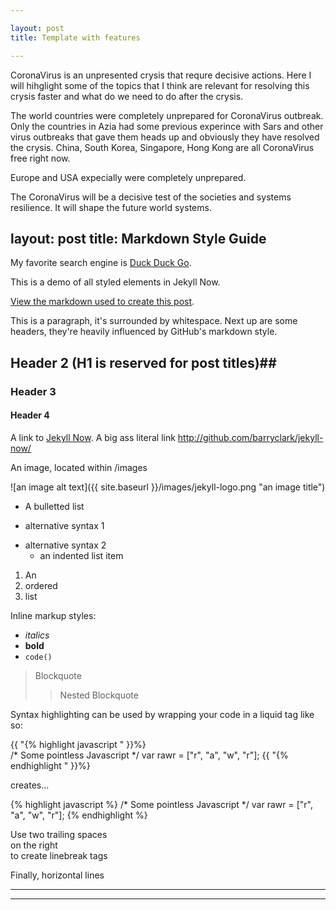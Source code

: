 ```yaml
---

layout: post
title: Template with features

---
```




CoronaVirus is an unpresented crysis that requre decisive actions. Here I will hihglight some of the topics that I think are relevant for resolving this crysis faster and what do we need to do after the crysis.

The world countries were completely unprepared for CoronaVirus outbreak. Only the countries in Azia had some previous experince with Sars and other virus outbreaks that gave them heads up and obviously they have resolved the crysis. China, South Korea, Singapore, Hong Kong are all CoronaVirus free right now.

Europe and USA expecially were completely unprepared.

The CoronaVirus will be a decisive test of the societies and systems resilience. It will shape the future world systems.

layout: post
title: Markdown Style Guide
---

My favorite search engine is [Duck Duck Go](https://duckduckgo.com).

This is a demo of all styled elements in Jekyll Now.

[View the markdown used to create this post](https://raw.githubusercontent.com/barryclark/www.jekyllnow.com/gh-pages/_posts/2014-6-19-Markdown-Style-Guide.md).

This is a paragraph, it's surrounded by whitespace. Next up are some headers, they're heavily influenced by GitHub's markdown style.

## Header 2 (H1 is reserved for post titles)##

### Header 3

#### Header 4

A link to [Jekyll Now](http://github.com/barryclark/jekyll-now/). A big ass literal link <http://github.com/barryclark/jekyll-now/>

An image, located within /images

![an image alt text]({{ site.baseurl }}/images/jekyll-logo.png "an image title")

* A bulletted list
- alternative syntax 1
+ alternative syntax 2
  - an indented list item

1. An
2. ordered
3. list

Inline markup styles:

- _italics_
- **bold**
- `code()`

> Blockquote
>> Nested Blockquote

Syntax highlighting can be used by wrapping your code in a liquid tag like so:

{{ "{% highlight javascript " }}%}  
/* Some pointless Javascript */
var rawr = ["r", "a", "w", "r"];
{{ "{% endhighlight " }}%}  

creates...

{% highlight javascript %}
/* Some pointless Javascript */
var rawr = ["r", "a", "w", "r"];
{% endhighlight %}

Use two trailing spaces  
on the right  
to create linebreak tags  

Finally, horizontal lines

----
****
